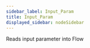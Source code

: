 ```yaml
---
sidebar_label: Input_Param
title: Input_Param
displayed_sidebar: nodeSidebar
---
```


Reads input parameter into Flow

